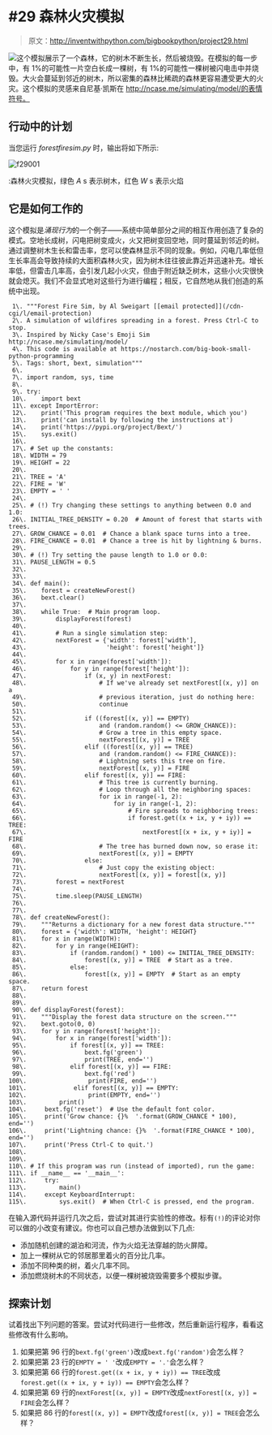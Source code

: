 # #29 森林火灾模拟

> 原文：<http://inventwithpython.com/bigbookpython/project29.html>

![](../Images/9d995d63aaead72cad01120081eb8f75.png)这个模拟展示了一个森林，它的树木不断生长，然后被烧毁。在模拟的每一步中，有 1%的可能性一片空白长成一棵树，有 1%的可能性一棵树被闪电击中并烧毁。大火会蔓延到邻近的树木，所以密集的森林比稀疏的森林更容易遭受更大的火灾。这个模拟的灵感来自尼基·凯斯在 http://ncase.me/simulating/model/的表情符号。

## 行动中的计划

当您运行 *forestfiresim.py* 时，输出将如下所示:

![f29001](../Images/14feccd29b86617354c4fd6ea863f621.png)

:森林火灾模拟，绿色 *A* s 表示树木，红色 *W* s 表示火焰

## 它是如何工作的

这个模拟是*涌现行为*的一个例子——系统中简单部分之间的相互作用创造了复杂的模式。空地长成树，闪电把树变成火，火又把树变回空地，同时蔓延到邻近的树。通过调整树木生长和雷击率，您可以使森林显示不同的现象。例如，闪电几率低但生长率高会导致持续的大面积森林火灾，因为树木往往彼此靠近并迅速补充。增长率低，但雷击几率高，会引发几起小火灾，但由于附近缺乏树木，这些小火灾很快就会熄灭。我们不会显式地对这些行为进行编程；相反，它自然地从我们创造的系统中出现。

```
 1\. """Forest Fire Sim, by Al Sweigart [[email protected]](/cdn-cgi/l/email-protection)
 2\. A simulation of wildfires spreading in a forest. Press Ctrl-C to stop.
 3\. Inspired by Nicky Case's Emoji Sim http://ncase.me/simulating/model/
 4\. This code is available at https://nostarch.com/big-book-small-python-programming
 5\. Tags: short, bext, simulation"""
 6\. 
 7\. import random, sys, time
 8\. 
 9\. try:
 10\.    import bext
 11\. except ImportError:
 12\.    print('This program requires the bext module, which you')
 13\.    print('can install by following the instructions at')
 14\.    print('https://pypi.org/project/Bext/')
 15\.    sys.exit()
 16\. 
 17\. # Set up the constants:
 18\. WIDTH = 79
 19\. HEIGHT = 22
 20\. 
 21\. TREE = 'A'
 22\. FIRE = 'W'
 23\. EMPTY = ' '
 24\. 
 25\. # (!) Try changing these settings to anything between 0.0 and 1.0:
 26\. INITIAL_TREE_DENSITY = 0.20  # Amount of forest that starts with trees.
 27\. GROW_CHANCE = 0.01  # Chance a blank space turns into a tree.
 28\. FIRE_CHANCE = 0.01  # Chance a tree is hit by lightning & burns.
 29\. 
 30\. # (!) Try setting the pause length to 1.0 or 0.0:
 31\. PAUSE_LENGTH = 0.5
 32\. 
 33\. 
 34\. def main():
 35\.    forest = createNewForest()
 36\.    bext.clear()
 37\. 
 38\.    while True:  # Main program loop.
 39\.        displayForest(forest)
 40\. 
 41\.        # Run a single simulation step:
 42\.        nextForest = {'width': forest['width'],
 43\.                      'height': forest['height']}
 44\. 
 45\.        for x in range(forest['width']):
 46\.            for y in range(forest['height']):
 47\.                if (x, y) in nextForest:
 48\.                    # If we've already set nextForest[(x, y)] on a
 49\.                    # previous iteration, just do nothing here:
 50\.                    continue
 51\. 
 52\.                if ((forest[(x, y)] == EMPTY)
 53\.                    and (random.random() <= GROW_CHANCE)):
 54\.                    # Grow a tree in this empty space.
 55\.                    nextForest[(x, y)] = TREE
 56\.                elif ((forest[(x, y)] == TREE)
 57\.                    and (random.random() <= FIRE_CHANCE)):
 58\.                    # Lightning sets this tree on fire.
 59\.                    nextForest[(x, y)] = FIRE
 60\.                elif forest[(x, y)] == FIRE:
 61\.                    # This tree is currently burning.
 62\.                    # Loop through all the neighboring spaces:
 63\.                    for ix in range(-1, 2):
 64\.                        for iy in range(-1, 2):
 65\.                            # Fire spreads to neighboring trees:
 66\.                            if forest.get((x + ix, y + iy)) == TREE:
 67\.                                nextForest[(x + ix, y + iy)] = FIRE
 68\.                    # The tree has burned down now, so erase it:
 69\.                    nextForest[(x, y)] = EMPTY
 70\.                else:
 71\.                    # Just copy the existing object:
 72\.                    nextForest[(x, y)] = forest[(x, y)]
 73\.        forest = nextForest
 74\. 
 75\.        time.sleep(PAUSE_LENGTH)
 76\. 
 77\. 
 78\. def createNewForest():
 79\.    """Returns a dictionary for a new forest data structure."""
 80\.    forest = {'width': WIDTH, 'height': HEIGHT}
 81\.    for x in range(WIDTH):
 82\.        for y in range(HEIGHT):
 83\.            if (random.random() * 100) <= INITIAL_TREE_DENSITY:
 84\.                forest[(x, y)] = TREE  # Start as a tree.
 85\.            else:
 86\.                forest[(x, y)] = EMPTY  # Start as an empty space.
 87\.    return forest
 88\. 
 89\. 
 90\. def displayForest(forest):
 91\.    """Display the forest data structure on the screen."""
 92\.    bext.goto(0, 0)
 93\.    for y in range(forest['height']):
 94\.        for x in range(forest['width']):
 95\.            if forest[(x, y)] == TREE:
 96\.                bext.fg('green')
 97\.                print(TREE, end='')
 98\.            elif forest[(x, y)] == FIRE:
 99\.                bext.fg('red')
100\.                 print(FIRE, end='')
101\.             elif forest[(x, y)] == EMPTY:
102\.                 print(EMPTY, end='')
103\.         print()
104\.     bext.fg('reset')  # Use the default font color.
105\.     print('Grow chance: {}%  '.format(GROW_CHANCE * 100), end='')
106\.     print('Lightning chance: {}%  '.format(FIRE_CHANCE * 100), end='')
107\.     print('Press Ctrl-C to quit.')
108\. 
109\. 
110\. # If this program was run (instead of imported), run the game:
111\. if __name__ == '__main__':
112\.     try:
113\.         main()
114\.     except KeyboardInterrupt:
115\.         sys.exit()  # When Ctrl-C is pressed, end the program. 
```

在输入源代码并运行几次之后，尝试对其进行实验性的修改。标有`(!)`的评论对你可以做的小改变有建议。你也可以自己想办法做到以下几点:

*   添加随机创建的湖泊和河流，作为火焰无法穿越的防火屏障。
*   加上一棵树从它的邻居那里着火的百分比几率。
*   添加不同种类的树，着火几率不同。
*   添加燃烧树木的不同状态，以便一棵树被烧毁需要多个模拟步骤。

## 探索计划

试着找出下列问题的答案。尝试对代码进行一些修改，然后重新运行程序，看看这些修改有什么影响。

1.  如果把第 96 行的`bext.fg('green')`改成`bext.fg('random')`会怎么样？
2.  如果把第 23 行的`EMPTY = ' '`改成`EMPTY = '.'`会怎么样？
3.  如果把第 66 行的`forest.get((x + ix, y + iy)) == TREE`改成`forest.get((x + ix, y + iy)) == EMPTY`会怎么样？
4.  如果把第 69 行的`nextForest[(x, y)] = EMPTY`改成`nextForest[(x, y)] = FIRE`会怎么样？
5.  如果把 86 行的`forest[(x, y)] = EMPTY`改成`forest[(x, y)] = TREE`会怎么样？